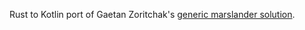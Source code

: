 Rust to Kotlin port of Gaetan Zoritchak's <a href="https://github.com/gzoritchak/marslander">generic marslander solution</a>.